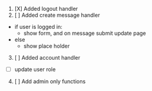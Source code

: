 1. [X] Added logout handler
2. [ ] Added create message handler
  - if user is logged in:
    - show form, and on message submit update page
  - else
    - show place holder
3. [ ] Added account handler
  - [ ] update user role
4. [ ] Add admin only functions

